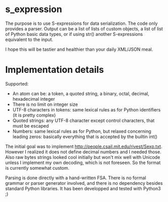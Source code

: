 # s_expression

The purpose is to use S-expressions for data serialization. The code
only provides a parser. Output can be a list of lists of custom objects, a list
of list of Python basic data types, or if using str() another S-expressions
equivalent to the input.

I hope this will be tastier and healthier than your daily XML/JSON meal.

# Implementation details

Supported:
* An atom can be: a token, a quoted string, a binary, octal, decimal,
  hexadecimal integer
* There is no limit on integer size
* UTF-8 characters in tokens: same lexical rules as for Python identifiers (it
  is pretty complex)
* Quoted strings: any UTF-8 character except control characters, that must be
  escaped
* Numbers: same lexical rules as for Python, but relaxed concerning leading
  zeros: basically everything that is accepted by the builtin int()

The initial goal was to implement http://people.csail.mit.edu/rivest/Sexp.txt.
However I realized it does not define decimal numbers and I needed those. Also
raw bytes strings looked cool initially but won't mix well with Unicode unless
I implement my own decoding, which is not foreseen. So the format is currently
somewhat custom.

Parsing is done directly with a hand-written FSA. There is no formal grammar
or parser generator involved, and there is no dependency besides standard 
Python libraries. It has been developped and tested with Python3 ;)
